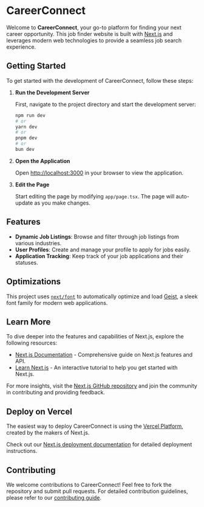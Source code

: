 

# CareerConnect

Welcome to **CareerConnect**, your go-to platform for finding your next career opportunity. This job finder website is built with [Next.js](https://nextjs.org) and leverages modern web technologies to provide a seamless job search experience.

## Getting Started

To get started with the development of CareerConnect, follow these steps:

1. **Run the Development Server**

   First, navigate to the project directory and start the development server:

   ```bash
   npm run dev
   # or
   yarn dev
   # or
   pnpm dev
   # or
   bun dev
   ```

2. **Open the Application**

   Open [http://localhost:3000](http://localhost:3000) in your browser to view the application.

3. **Edit the Page**

   Start editing the page by modifying `app/page.tsx`. The page will auto-update as you make changes.

## Features

- **Dynamic Job Listings**: Browse and filter through job listings from various industries.
- **User Profiles**: Create and manage your profile to apply for jobs easily.
- **Application Tracking**: Keep track of your job applications and their statuses.

## Optimizations

This project uses [`next/font`](https://nextjs.org/docs/app/building-your-application/optimizing/fonts) to automatically optimize and load [Geist](https://vercel.com/font), a sleek font family for modern web applications.

## Learn More

To dive deeper into the features and capabilities of Next.js, explore the following resources:

- [Next.js Documentation](https://nextjs.org/docs) - Comprehensive guide on Next.js features and API.
- [Learn Next.js](https://nextjs.org/learn) - An interactive tutorial to help you get started with Next.js.

For more insights, visit the [Next.js GitHub repository](https://github.com/vercel/next.js) and join the community in contributing and providing feedback.

## Deploy on Vercel

The easiest way to deploy CareerConnect is using the [Vercel Platform](https://vercel.com/new?utm_medium=default-template&filter=next.js&utm_source=create-next-app&utm_campaign=create-next-app-readme), created by the makers of Next.js.

Check out our [Next.js deployment documentation](https://nextjs.org/docs/app/building-your-application/deploying) for detailed deployment instructions.

## Contributing

We welcome contributions to CareerConnect! Feel free to fork the repository and submit pull requests. For detailed contribution guidelines, please refer to our [contributing guide](CONTRIBUTING.md).
